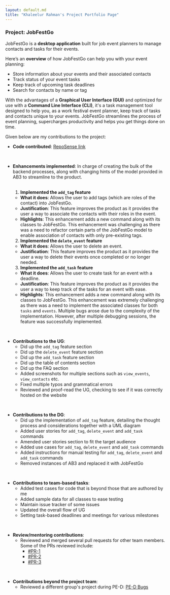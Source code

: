 ```yaml
---
layout: default.md
title: "Khaleelur Rahman's Project Portfolio Page"
---
```


### Project: JobFestGo

JobFestGo is a **desktop application** built for job event planners to manage contacts and tasks for their events.

Here’s an **overview** of how JobFestGo can help you with your event planning:
- Store information about your events and their associated contacts
- Track status of your event tasks
- Keep track of upcoming task deadlines
- Search for contacts by name or tag

With the advantages of a **Graphical User Interface (GUI)**
and optimized for use with a **Command Line Interface (CLI)**,
it's a task management tool designed to help you, as a work festival event planner,
keep track of tasks and contacts unique to your events. JobFestGo streamlines the process of event planning,
supercharges productivity and helps you get things done on time.

Given below are my contributions to the project:
* **Code contributed**: [RepoSense link](https://nus-cs2103-ay2324s1.github.io/tp-dashboard/?search=khaleelur-rahman&breakdown=true)

<br>

* **Enhancements implemented**:
  In charge of creating the bulk of the backend processes, along with changing hints of the model provided in AB3 to streamline to the product.

  <br>

  1) **Implemented the `add_tag` feature**
  - **What it does**: Allows the user to add tags (which are roles of the contact) into JobFestGo.
  - **Justification**: This feature improves the product as it provides the user a way to associate the contacts with their roles in the event.
  - **Highlights**: This enhancement adds a new command along with its classes to JobFestGo. This enhancement was challenging as there was a need to refactor certain parts of the JobFestGo model to enable association of contacts with only pre-existing tags.
  2) **Implemented the `delete_event` feature**
    - **What it does**: Allows the user to delete an event.
    - **Justification**: This feature improves the product as it provides the user a way to delete their events once completed or no longer needed.
  3) **Implemented the `add_task` feature**
    - **What it does**: Allows the user to create task for an event with a deadline.
    - **Justification**: This feature improves the product as it provides the user a way to keep track of the tasks for an event with ease.
    - **Highlights**: This enhancement adds a new command along with its classes to JobFestGo. This enhancement was extremely challenging as there was a need to implement the associated classes for both `tasks` and `events`. Multiple bugs arose due to the complexity of the implementation. However, after multiple debugging sessions, the feature was successfully implemented.


<br>

* **Contributions to the UG**:
  - Did up the `add_tag` feature section
  - Did up the `delete_event` feature section
  - Did up the `add_task` feature section
  - Did up the table of contents section
  - Did up the FAQ section
  - Added screenshots for multiple sections such as `view_events`, `view_contacts` etc.
  - Fixed multiple typos and grammatical errors
  - Reviewed and proof-read the UG, checking to see if it was correctly hosted on the website

<br>

* **Contributions to the DG**:
  - Did up the implementation of `add_tag` feature, detailing the thought process and considerations together with a UML diagram
  - Added user stories for `add_tag`, `delete_event` and `add_task` commands
  - Amended user stories section to fit the target audience
  - Added use cases for `add_tag`, `delete_event` and `add_task` commands
  - Added instructions for manual testing for `add_tag`, `delete_event` and `add_task` commands
  - Removed instances of AB3 and replaced it with JobFestGo

<br>

* **Contributions to team-based tasks**:
  - Added test cases for code that is beyond those that are authored by me
  - Added sample data for all classes to ease testing
  - Maintain issue tracker of some issues
  - Updated the overall flow of UG
  - Setting task-based deadlines and meetings for various milestones

<br>

* **Review/mentoring contributions**:
  - Reviewed and merged several pull requests for other team members. Some of the PRs reviewed include:
    - [#PR-1](https://github.com/AY2324S1-CS2103T-T09-1/tp/pull/226)
    - [#PR-2](https://github.com/AY2324S1-CS2103T-T09-1/tp/pull/103)
    - [#PR-3](https://github.com/AY2324S1-CS2103T-T09-1/tp/pull/59)

<br>

* **Contributions beyond the project team**:
  - Reviewed a different group's project during PE-D: [PE-D Bugs](https://github.com/Khaleelur-Rahman/ped/issues)
